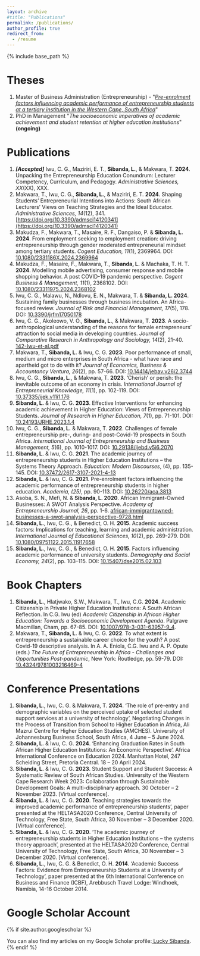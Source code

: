 ```yaml
---
layout: archive
#title: "Publications"
permalink: /publications/
author_profile: true
redirect_from:
  - /resume
---
```


{% include base_path %}

Theses
=====
1. Master of Business Administration (Entrepreneurship) - "[_Pre-enrolment factors influencing academic performance of entrepreneurship students at a tertiary institution in the Western Cape, South Africa_](https://etd.cput.ac.za/bitstream/20.500.11838/3460/1/Sibanda_Lucky_210227206.pdf)"
2. PhD in Management "_The socioeconomic imperatives of academic achievement and student retention at higher education institutions_" __(ongoing)__

Publications
======
1. **_[Accepted]_** Iwu, C. G., Maziriri, E. T., **Sibanda, L.**, &  Makwara, T. **2024**. Unpacking the Entrepreneurship Education Conundrum: Lecturer Competency, Curriculum, and Pedagogy. _Administrative Sciences, XX_(XX), XXX.
1. Makwara, T., Iwu, C. G., **Sibanda, L.**, & Maziriri, E. T. **2024**. Shaping Students’ Entrepreneurial Intentions into Actions: South African Lecturers’ Views on Teaching Strategies and the Ideal Educator. _Administrative Sciences, 14_(12), 341. [https://doi.org/10.3390/admsci14120341](https://doi.org/10.3390/admsci14120341)
1. Makudza, F., Makwara, T., Masaire, R. F., Dangaiso, P. & **Sibanda, L. 2024**. From employment seeking to employment creation:  driving entrepreneurship through gender moderated entrepreneurial mindset among tertiary students. _Cogent Education, 11_(1), 2369964. DOI: [10.1080/2331186X.2024.2369964](https://doi.org/10.1080/2331186X.2024.2369964)
1. Makudza, F., Masaire, F., Makwara, T., **Sibanda, L.** & Machaka, T. H. T. **2024**. Modelling mobile advertising, consumer response and mobile shopping behavior. A post COVID-19 pandemic perspective. _Cogent Business & Management, 11_(1), 2368102. DOI: [10.1080/23311975.2024.2368102](https://doi.org/10.1080/23311975.2024.2368102)
1. Iwu, C. G., Malawu, N., Ndlovu, E. N., Makwara, T. & **Sibanda, L. 2024**. Sustaining family businesses through business incubation. An Africa-focused review. _Journal of Risk and Financial Management, 17_(5), 178. DOI: [10.3390/jrfm17050178](https://doi.org/10.3390/jrfm17050178)
1. Iwu, C. G., Akoleowo, V. O., **Sibanda, L.**, & Makwara, T. **2023**. A socio-anthropological understanding of the reasons for female entrepreneurs’ attraction to social media in developing countries. _Journal of Comparative Research in Anthropology and Sociology, 14_(2), 21-40. [142-Iwu-et-al.pdf](http://compaso.eu/wpd/wp-content/uploads/2024/02/Compaso2023-142-Iwu-et-al.pdf)
1. Makwara, T., **Sibanda, L.** & Iwu, C. G. **2023**. Poor performance of small, medium and micro enterprises in South Africa - what have race and apartheid got to do with it? _Journal of Economics, Business & Accountancy Ventura, 26_(2), pp. 57-66. DOI: [10.14414/jebav.v26i2.3744](http://dx.doi.org/10.14414/jebav.v26i2.3744)
1. Iwu, C. G., **Sibanda, L.**, & Makwara, T. **2023**. ‘Cherish’ or perish: the inevitable outcome of an economy in crisis. _International Journal of Entrepreneurial Knowledge, 11_(1), pp. 102-119. DOI: [10.37335/ijek.v11i1.176](https://doi.org/10.37335/ijek.v11i1.176)
1. **Sibanda, L.** & Iwu, C. G. **2023**. Effective Interventions for enhancing academic achievement in Higher Education: Views of Entrepreneurship Students. _Journal of Research in Higher Education, 7_(1), pp. 71-101. DOI: [10.24193/JRHE.2023.1.4](http://dx.doi.org/10.24193/JRHE.2023.1.4)
1. Iwu, C. G., **Sibanda, L.** & Makwara, T. **2022**. Challenges of female entrepreneurship pre-, during- and post-Covid-19 prospects in South Africa. _International Journal of Entrepreneurship and Business Management, 5_(6), pp. 1010-1017. DOI: [10.29138/ijebd.v5i6.2070](https://doi.org/10.29138/ijebd.v5i6.2070)
1. **Sibanda, L.** & Iwu, C. G. **2021**. The academic journey of entrepreneurship students in Higher Education Institutions – the Systems Theory Approach. _Education: Modern Discourses_, (4), pp. 135-145. DOI: [10.37472/2617-3107-2021-4-13](https://doi.org/10.37472/2617-3107-2021-4-13)
1. **Sibanda, L.** & Iwu, C. G. **2021**. Pre-enrolment factors influencing the academic performance of entrepreneurship students in higher education. _Academia, (25)_, pp. 90-113. DOI: [10.26220/aca.3813](https://doi.org/10.26220/aca.3813)
1. Asoba, S. N., Mefi, N. & **Sibanda, L. 2020**. African Immigrant-Owned Businesses: A SWOT Analysis Perspective. _Academy of Entrepreneurship Journal, 26_, pp. 1-6. [african-immigrantowned-businesses-a-swot-analysis-perspective-9728.html](https://www.abacademies.org/articles/african-immigrantowned-businesses-a-swot-analysis-perspective-9728.html)
1. **Sibanda, L.**, Iwu, C. G., & Benedict, O. H. **2015**. Academic success factors: Implications for teaching, learning and academic administration. _International Journal of Educational Sciences, 10_(2), pp. 269-279. DOI: [10.1080/09751122.2015.11917658](https://www.researchgate.net/publication/282974254_Academic_Success_Factors_Implications_for_Teaching_Learning_and_Academic_Administration)
1. **Sibanda, L.**, Iwu, C. G., & Benedict, O. H. **2015**. Factors influencing academic performance of university students. _Demography and Social Economy, 24_(2), pp. 103–115. DOI: [10.15407/dse2015.02.103](https://doi.org/10.15407/dse2015.02.103)

Book Chapters
======
1. **Sibanda, L.**, Hlatjwako, S.W., Makwara, T., Iwu, C.G. **2024**. Academic Citizenship in Private Higher Education Institutions: A South African Reflection. In  C.G. Iwu (ed) _Academic Citizenship in African Higher Education: Towards a Socioeconomic Development Agenda_. Palgrave Macmillan, Cham, pp. 67-85. DOI: [10.1007/978-3-031-63957-9_4](https://doi.org/10.1007/978-3-031-63957-9_4).
1. Makwara, T., **Sibanda, L.** & Iwu, C. G. **2022**. To what extent is entrepreneurship a sustainable career choice for the youth? A post Covid-19 descriptive analysis. In A. A. Eniola, C.G. Iwu and A. P. Opute (eds.) _The Future of Entrepreneurship in Africa - Challenges and Opportunities Post-pandemic_, New York: Routledge, pp. 59-79. DOI: [10.4324/9781003216469-4](https://www.researchgate.net/publication/365835078_To_What_Extent_Is_Entrepreneurship_a_Sustainable_Career_Choice_for_the_Youth_A_Post-COVID-19_Descriptive_Analysis)

Conference Presentations
=======
1. **Sibanda, L.**, Iwu, C. G. & Makwara, T. **2024**. ‘The role of pre-entry and demographic variables on the perceived uptake of selected student support services at a university of technology’, Negotiating Changes in the Process of Transition from School to Higher Education in Africa, Ali Mazrui Centre for Higher Education Studies (AMCHES). University of Johannesburg Business School, South Africa, 4 June – 5 June 2024.
1. **Sibanda, L.** & Iwu, C. G. **2024**. ‘Enhancing Graduation Rates in South African Higher Education Institutions: An Economic Perspective’. Africa International Conference on Education 2024. Manhattan Hotel, 247 Scheiding Street, Pretoria Central. 18 – 20 April 2024.
1. **Sibanda, L.** & Iwu, C. G. **2023**. Student Support and Student Success: A Systematic Review of South African Studies. University of the Western Cape Research Week 2023: Collaboration through Sustainable Development Goals: A multi-disciplinary approach. 30 October – 2 November 2023. [Virtual conference].
1. **Sibanda, L.** & Iwu, C. G. **2020**. Teaching strategies towards the improved academic performance of entrepreneurship students’, paper presented at the HELTASA2020 Conference, Central University of Technology, Free State, South Africa, 30 November – 3 December 2020. [Virtual conference].
1. **Sibanda, L.** & Iwu, C. G. **2020**. ‘The academic journey of entrepreneurship students in Higher Education Institutions – the systems theory approach’, presented at the HELTASA2020 Conference, Central University of Technology, Free State, South Africa, 30 November – 3 December 2020. [Virtual conference].
1. **Sibanda, L.**, Iwu, C. G. & Benedict, O. H. **2014**. ‘Academic Success Factors: Evidence from Entrepreneurship Students at a University of Technology’, paper presented at the 6th International Conference on Business and Finance (ICBF), Arebbusch Travel Lodge: Windhoek, Namibia, 14-16 October 2014.


Google Scholar Account
======
{% if site.author.googlescholar %}
  <div class="wordwrap">You can also find my articles on my Google Scholar profile:<a href="{{site.author.googlescholar}}"> Lucky Sibanda</a>.</div>
{% endif %}

